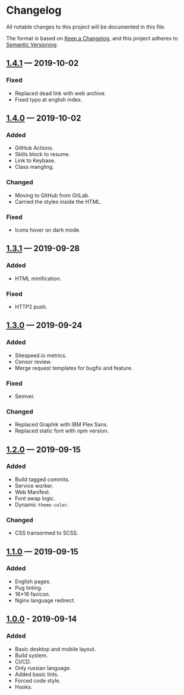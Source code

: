 # Changelog

All notable changes to this project will be documented in this file.

The format is based on [Keep a Changelog][],
and this project adheres to [Semantic Versioning][].

## [1.4.1][] — 2019-10-02

### Fixed

-   Replaced dead link with web archive.
-   Fixed typo at english index.

## [1.4.0][] — 2019-10-02

### Added

-   GitHub Actions.
-   Skills block to resume.
-   Link to Keybase.
-   Class mangling.

### Changed

-   Moving to GitHub from GitLab.
-   Carried the styles inside the HTML.

### Fixed

-   Icons hover on dark mode.

## [1.3.1][] — 2019-09-28

### Added

-   HTML minification.

### Fixed

-   HTTP2 push.

## [1.3.0][] — 2019-09-24

### Added

-   Sitespeed.io metrics.
-   Censor review.
-   Merge request templates for bugfix and feature.

### Fixed

-   Semver.

### Changed

-   Replaced Graphik with IBM Plex Sans.
-   Replaced static font with npm version.

## [1.2.0][] — 2019-09-15

### Added

-   Build tagged commits.
-   Service worker.
-   Web Manifest.
-   Font swap logic.
-   Dynamic `theme-color`.

### Changed

-   CSS transormed to SCSS.

## [1.1.0][] — 2019-09-15

### Added

-   English pages.
-   Pug linting.
-   16×16 favicon.
-   Nginx language redirect.

## [1.0.0][] - 2019-09-14

### Added

-   Basic desktop and mobile layout.
-   Build system.
-   CI/CD.
-   Only russian language.
-   Added basic lints.
-   Forced code style.
-   Hooks.

[keep a changelog]: https://keepachangelog.com/en/1.0.0/

[semantic versioning]: https://semver.org/spec/v2.0.0.html

[1.0.0]: https://github.com/mishamyrt/myrt.co/releases/tag/v1.0.0

[1.1.0]: https://github.com/mishamyrt/myrt.co/releases/tag/v1.1.0

[1.2.0]: https://github.com/mishamyrt/myrt.co/releases/tag/v1.2.0

[1.3.0]: https://github.com/mishamyrt/myrt.co/releases/tag/v1.3.0

[1.3.1]: https://github.com/mishamyrt/myrt.co/releases/tag/v1.3.1

[1.4.0]: https://github.com/mishamyrt/myrt.co/releases/tag/v1.4.0

[1.4.1]: https://github.com/mishamyrt/myrt.co/releases/tag/v1.4.1
